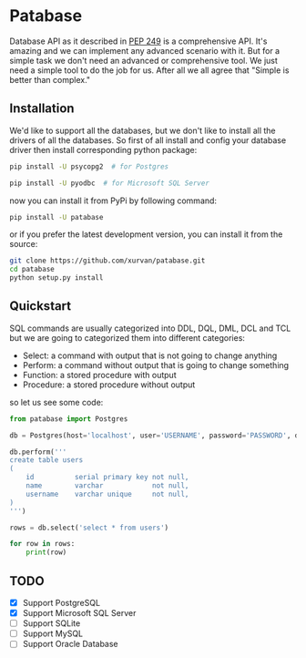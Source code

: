 # Patabase
Database API as it described in [PEP 249](https://www.python.org/dev/peps/pep-0249/) is a comprehensive API. It's 
amazing and we can implement any advanced scenario with it. But for a simple task we don't need an advanced or
comprehensive tool. We just need a simple tool to do the job for us. After all we all agree that "Simple is better than
complex."


## Installation
We'd like to support all the databases, but we don't like to install all the drivers of all the databases. So first of
all install and config your database driver then install corresponding python package:

```bash
pip install -U psycopg2  # for Postgres

pip install -U pyodbc  # for Microsoft SQL Server 
``` 

now you can install it from PyPi by following command:

```bash
pip install -U patabase
```

or if you prefer the latest development version, you can install it from the source:

```bash
git clone https://github.com/xurvan/patabase.git
cd patabase
python setup.py install
```


## Quickstart
SQL commands are usually categorized into DDL, DQL, DML, DCL and TCL but we are going to categorized them into different
categories:
    
- Select: a command with output that is not going to change anything
- Perform: a command without output that is going to change something
- Function: a stored procedure with output
- Procedure: a stored procedure without output

so let us see some code:

```python
from patabase import Postgres

db = Postgres(host='localhost', user='USERNAME', password='PASSWORD', database='DATABASE_NAME')

db.perform('''
create table users
(
    id          serial primary key not null,
    name        varchar            not null,
    username    varchar unique     not null,
)
''')

rows = db.select('select * from users')

for row in rows:
    print(row)

```


## TODO

- [x] Support PostgreSQL
- [x] Support Microsoft SQL Server
- [ ] Support SQLite
- [ ] Support MySQL
- [ ] Support Oracle Database
